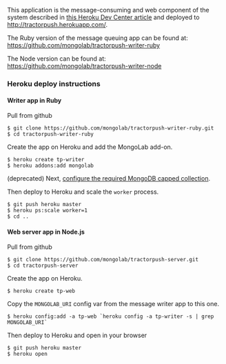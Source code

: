 This application is the message-consuming and web component of the system described in [this Heroku Dev Center article](https://devcenter.heroku.com/articles/build-realtime-polyglot-node-ruby-mongodb-socketio-app) and deployed to http://tractorpush.herokuapp.com/.

The Ruby version of the message queuing app can be found at: https://github.com/mongolab/tractorpush-writer-ruby

The Node version can be found at: https://github.com/mongolab/tractorpush-writer-node

### Heroku deploy instructions

#### Writer app in Ruby

Pull from github

```term
$ git clone https://github.com/mongolab/tractorpush-writer-ruby.git
$ cd tractorpush-writer-ruby
```

Create the app on Heroku and add the MongoLab add-on.

```term
$ heroku create tp-writer
$ heroku addons:add mongolab
```

(deprecated) Next, [configure the required MongoDB capped collection](https://devcenter.heroku.com/articles/build-realtime-polyglot-node-ruby-mongodb-socketio-app#configure_mongodb_capped_collection).

Then deploy to Heroku and scale the `worker` process.

```term
$ git push heroku master
$ heroku ps:scale worker=1
$ cd ..
```
#### Web server app in Node.js

Pull from github

```term
$ git clone https://github.com/mongolab/tractorpush-server.git
$ cd tractorpush-server
```

Create the app on Heroku.

```term
$ heroku create tp-web
```

Copy the `MONGOLAB_URI` config var from the message writer app to this one.

```term
$ heroku config:add -a tp-web `heroku config -a tp-writer -s | grep MONGOLAB_URI`
```

Then deploy to Heroku and open in your browser

```term
$ git push heroku master
$ heroku open
```

